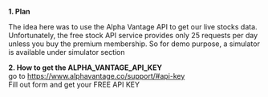 **1. Plan**
<p>The idea here was to use the Alpha Vantage API to get our live stocks data. 
Unfortunately, the free stock API service provides only 25 requests per day unless you buy the premium membership.
So for demo purpose, a simulator is available under simulator section</p>

**2. How to get the ALPHA_VANTAGE_API_KEY**
<br> go to https://www.alphavantage.co/support/#api-key
<br> Fill out form and get your FREE API KEY
